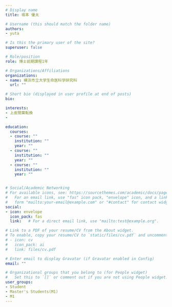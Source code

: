 ```yaml
---
# Display name
title: 坂本 優太

# Username (this should match the folder name)
authors:
- yuta

# Is this the primary user of the site?
superuser: false

# Role/position
role: 博士前期課程1年

# Organizations/Affiliations
organizations:
- name: 横浜市立大学生命医科学研究科
  url: ""

# Short bio (displayed in user profile at end of posts)
bio:

interests:
- 上皮間葉転換
- 

education:
  courses:
  - course: ""
    institution: ""
    year: ""
  - course: ""
    institution: ""
    year: ""
  - course: ""
    institution: ""
    year: ""


# Social/Academic Networking
# For available icons, see: https://sourcethemes.com/academic/docs/page-builder/#icons
#   For an email link, use "fas" icon pack, "envelope" icon, and a link in the
#   form "mailto:your-email@example.com" or "#contact" for contact widget.
social:
- icon: envelope
  icon_pack: fas
  link:   # For a direct email link, use "mailto:test@example.org".

# Link to a PDF of your resume/CV from the About widget.
# To enable, copy your resume/CV to `static/files/cv.pdf` and uncomment the lines below.
# - icon: cv
#   icon_pack: ai
#   link: files/cv.pdf

# Enter email to display Gravatar (if Gravatar enabled in Config)
email: ""

# Organizational groups that you belong to (for People widget)
#   Set this to `[]` or comment out if you are not using People widget.
user_groups:
- Student
- Master's Students(M1)
- M1
---
```


